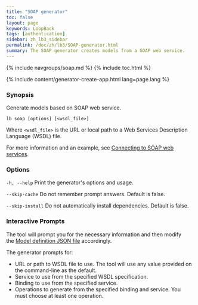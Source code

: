 ```yaml
---
title: "SOAP generator"
toc: false
layout: page
keywords: LoopBack
tags: [authentication]
sidebar: zh_lb3_sidebar
permalink: /doc/zh/lb3/SOAP-generator.html
summary: The SOAP generator creates models from a SOAP web service.
---
```

{% include navgroups/soap.md %}
{% include toc.html %}
<br clear="all"/>

{% include content/generator-create-app.html lang=page.lang %}

### Synopsis

Generate models based on SOAP web service.

```
lb soap [options] [<wsdl_file>]
```

Where `<wsdl_file>` is the URL or local path to a Web Services Description Language (WSDL) file.

For more information and an example, see [Connecting to SOAP web services](Connecting-to-SOAP.html).

### Options

`-h, --help`
Print the generator's options and usage.

`--skip-cache`
Do not remember prompt answers. Default is false.

`--skip-install`
Do not automatically install dependencies. Default is false.

### Interactive Prompts

The tool will prompt you for the necessary information and then modify the [Model definition JSON file](Model-definition-JSON-file.html) accordingly.

The generator prompts for:

- URL or path to WSDL file to use.  The tool will use any value provided on the command-line as the default.
- Service to use from the specified WSDL specification.
- Binding to use from the specified service.
- Operations to generate from the specified binding and service.  You must choose at least one operation.
